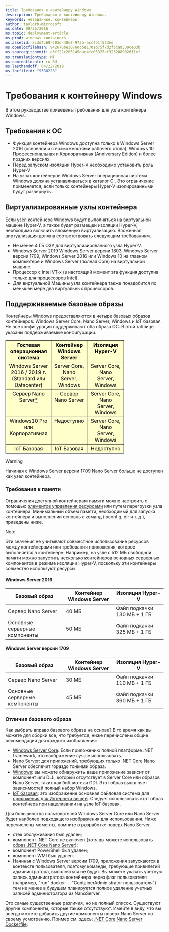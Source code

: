 ```yaml
---
title: Требования к контейнеру Windows
description: Требования к контейнеру Windows.
keywords: метаданные, контейнеры
author: taylorb-microsoft
ms.date: 09/26/2016
ms.topic: deployment-article
ms.prod: windows-containers
ms.assetid: 3c3d4c69-503d-40e8-973b-ecc4e1f523ed
ms.openlocfilehash: 942676be30760cbe1701d75f7d2fbca9539ce03b
ms.sourcegitcommit: a5ff22c205149dac4fc05325ef3232089826f1ef
ms.translationtype: MT
ms.contentlocale: ru-RU
ms.lasthandoff: 04/22/2019
ms.locfileid: "9380228"
---
```

# <a name="windows-container-requirements"></a>Требования к контейнеру Windows

В этом руководстве приведены требования для узла контейнера Windows.

## <a name="os-requirements"></a>Требования к ОС

- Функция контейнера Windows доступна только в Windows Server 2016 (основной и с возможностями рабочего стола), Windows 10 Профессиональная и Корпоративная (Anniversary Edition) и более поздних версиях.
- Перед запуском изоляции Hyper-V необходимо установить роль Hyper-V
- На узлах контейнеров Windows Server операционная система Windows должна устанавливаться в каталог C:\. Это ограничение применяется, если только контейнеры Hyper-V изолированными будут развернуты.

## <a name="virtualized-container-hosts"></a>Виртуализированные узлы контейнера

Если узел контейнера Windows будут выполняться на виртуальной машине Hyper-V, а также будет размещен изоляции Hyper-V, необходимо включить вложенную виртуализацию. Вложенная виртуализация должна соответствовать следующим требованиям.

- Не менее 4 ГБ ОЗУ для виртуализированного узла Hyper-V.
- Windows Server 2019 Windows Server версии 1803, Windows Server версии 1709, Windows Server 2016 или Windows 10 на главном компьютере и Windows Server (полная Core) на виртуальной машине.
- Процессор с Intel VT-x (в настоящий момент эта функция доступна только для процессоров Intel).
- Для виртуальной Машины узла контейнера также понадобится по меньшей мере два виртуальных процессоров.

## <a name="supported-base-images"></a>Поддерживаемые базовые образы

Контейнеры Windows предоставляются в четыре базовых образов контейнеров: Windows Server Core, Nano Server, Windows и IoT базовая. Не все конфигурации поддерживают оба образа ОС. В этой таблице указаны поддерживаемые конфигурации.

<table border="1" style="background-color:FFFFCC;border-collapse:collapse;border:1px solid FFCC00;color:000000;width:75%" cellpadding="5" cellspacing="5">
<thead>
<tr valign="top">
<th><center>Гостевая операционная система</center></th>
<th><center>Контейнер Windows Server</center></th>
<th><center>Изоляция Hyper-V</center></th>
</tr>
</thead>
<tbody>
<tr valign="top">
<td><center>Windows Server 2016 / 2019 г. (Standard или Datacenter)</center></td>
<td><center>Server Core, Nano Server, Windows</center></td>
<td><center>Server Core, Nano Server, Windows</center></td>
</tr>
<tr valign="top">
<td><center>Сервер Nano Server<a href="#warn-1">*</a></center></td>
<td><center> Сервер Nano Server</center></td>
<td><center>Server Core, Nano Server, Windows</center></td>
</tr>
<tr valign="top">
<td><center>Windows10 Pro или Корпоративная</center></td>
<td><center>Недоступно</center></td>
<td><center>Server Core, Nano Server, Windows</center></td>
</tr>
<tr valign="top">
<td><center>IoT Базовая</center></td>
<td><center>IoT Базовая</center></td>
<td><center>Недоступно</center></td>
</tr>
</tbody>
</table>

> [!WARNING]  
> Начиная с Windows Server версии 1709 Nano Server больше не доступен как узел контейнера.

### <a name="memory-requirements"></a>Требования к памяти

Ограничения доступной контейнерам памяти можно настроить с помощью [элементов управления ресурсами](https://docs.microsoft.com/en-us/virtualization/windowscontainers/manage-containers/resource-controls) или путем перегрузки узла контейнера.  Минимальный объем памяти, необходимый для запуска контейнера и выполнении основных команд (ipconfig, dir и т. д.), приведены ниже.

>[!NOTE]
>Эти значения не учитывают совместное использование ресурсов между контейнерами или требования приложения, которое выполняется в контейнере.  Например, на узле с 512 МБ свободной памяти можно запустить несколько контейнеров основных серверных компонентов в режиме изоляции Hyper-V, поскольку эти контейнеры совместно используют ресурсы.

#### <a name="windows-server-2016"></a>Windows Server 2016

| Базовый образ  | Контейнер Windows Server | Изоляция Hyper-V    |
| ----------- | ------------------------ | -------------------- |
| Сервер Nano Server | 40 МБ                     | Файл подкачки 130 МБ + 1 ГБ |
| Основные серверные компоненты | 50 МБ                     | Файл подкачки 325 МБ + 1 ГБ |

#### <a name="windows-server-version-1709"></a>Windows Server версии 1709

| Базовый образ  | Контейнер Windows Server | Изоляция Hyper-V    |
| ----------- | ------------------------ | -------------------- |
| Сервер Nano Server | 30 МБ                     | Файл подкачки 110 МБ + 1 ГБ |
| Основные серверные компоненты | 45 МБ                     | Файл подкачки 360 МБ + 1 ГБ |

### <a name="base-image-differences"></a>Отличия базового образа

Как выбрать вправо базового образа на основе? В то время как вы можете для сборки все, что требуется, ниже перечислены общие рекомендации для каждого изображения:

- [Windows Server Core](https://hub.docker.com/_/microsoft-windows-servercore): Если приложению полной платформе .NET framework, это изображение лучше использовать.
- [Nano Server](https://hub.docker.com/_/microsoft-windows-nanoserver): для приложений, требующих только .NET Core Nano Server обеспечит гораздо тонкими образа.
- [Windows](https://hub.docker.com/_/microsoft-windowsfamily-windows): вы можете обнаружить ваше приложение зависит от компонент или DLL, который отсутствует в Server Core или образов Nano Server, таких как библиотеки GDI. Этот образ выполняет зависимостей полный набор Windows.
- [IoT базовая](https://hub.docker.com/_/microsoft-windows-iotcore): это изображение основная файловая система для [приложения для Интернета вещей](https://developer.microsoft.com/en-us/windows/iot). Следует использовать этот образ контейнера при нацеливании на узле IoT базовая.

Для большинства пользователей Windows Server Core или Nano Server будет наиболее подходящего изображения для использования. Ниже перечислены моменты, помните о разработке поверх Nano Server.

- стек обслуживания был удален;
- компонент .NET Core не включен (хотя вы можете использовать [образ .NET Core Nano Server](https://hub.docker.com/r/microsoft/dotnet/));
- компонент PowerShell был удален;
- компонент WMI был удален.
- Начиная с Windows Server версии 1709, приложения запускаются в контексте пользователя, поэтому команды, требующие привилегий администратора, выполняться не будут. Вы можете указать учетную запись администратора контейнера через флаг пользователя (например, "run" docker — "ContainerAdministrator пользователя") тем не менее в будущем планируется полное удаление учетных записей администратора из NanoServer.

Это самые существенные различия, но не полный список. Существуют другие компоненты, которые также отсутствуют. Имейте в виду, что вы всегда можете добавить другие компоненты поверх Nano Server по своему усмотрению. Пример см. здесь: [.NET Core Nano Server Dockerfile](https://github.com/dotnet/dotnet-docker/blob/master/2.1/sdk/nanoserver-1803/amd64/Dockerfile).
